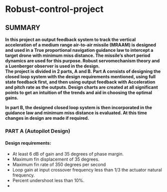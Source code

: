 # Robust-control-project

## SUMMARY
**In this project an output feedback system to track the vertical acceleration of a medium range air-to-air missile (MRAAM) is
designed and used in a True proportional navigation guidance law to intercept a target drone
with minimum miss distance. The missile’s short period dynamics are used for this purpose.
Robust servomechanism theory and a Luenberger observer is used in the design.   
The project is divided in 2 parts, A and B. Part A consists of designing the closed loop
system with the design requirements mentioned, using full state feedback first, and then using
output feedback with Acceleration and pitch rate as the outputs. Design charts are created at all significant points to get an intuition of the trends and aid in choosing the optimal gains.**

**In part B, the designed closed loop system is then incorporated in the guidance law and
minimum miss distance is evaluated. At this time changes in design are made if required.**

###  PART A (Autopilot Design)
#### Design requirements:
* At least 6 dB of gain and 35 degrees of phase margin.
* Maximum fin displacement of 35 degrees.
* Maximum fin rate of 350 degrees per second
* Loop gain at input crossover frequency less than 1/3 the actuator natural frequency.
* Percent undershoot less than 10%.
* 
<!---->
<!--Following are the open loop matrices provided.-->


